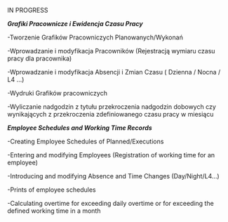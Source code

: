 IN PROGRESS

***Grafiki Pracownicze i Ewidencja Czasu Pracy***

-Tworzenie Grafików Pracowniczych Planowanych/Wykonań

-Wprowadzanie i modyfikacja Pracowników (Rejestracją wymiaru czasu pracy dla pracownika)

-Wprowadzanie i modyfikacja Absencji i Zmian Czasu ( Dzienna / Nocna / L4 …)

-Wydruki Grafików pracowniczych

-Wyliczanie nadgodzin z tytułu przekroczenia nadgodzin dobowych czy wynikających z przekroczenia zdefiniowanego czasu pracy w miesiącu



***Employee Schedules and Working Time Records***

-Creating Employee Schedules of Planned/Executions

-Entering and modifying Employees (Registration of working time for an employee)

-Introducing and modifying Absence and Time Changes (Day/Night/L4…)

-Prints of employee schedules

-Calculating overtime for exceeding daily overtime or for exceeding the defined working time in a month

